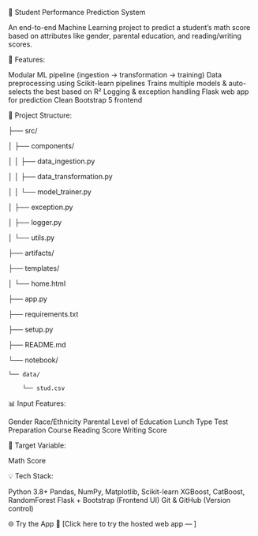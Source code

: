 🧠 Student Performance Prediction System

An end-to-end Machine Learning project to predict a student’s math score based on attributes like gender, parental education, and reading/writing scores.


🚀 Features:

Modular ML pipeline (ingestion → transformation → training)
Data preprocessing using Scikit-learn pipelines
Trains multiple models & auto-selects the best based on R²
Logging & exception handling
Flask web app for prediction
Clean Bootstrap 5 frontend


📂 Project Structure:

├── src/

│   ├── components/

│   │   ├── data_ingestion.py

│   │   ├── data_transformation.py

│   │   └── model_trainer.py

│   ├── exception.py

│   ├── logger.py

│   └── utils.py

├── artifacts/

├── templates/

│   └── home.html

├── app.py

├── requirements.txt

├── setup.py

├── README.md

└── notebook/

    └── data/
    
        └── stud.csv


📊 Input Features:

Gender
Race/Ethnicity
Parental Level of Education
Lunch Type
Test Preparation Course
Reading Score
Writing Score

🎯 Target Variable: 

Math Score


💡 Tech Stack:

Python 3.8+
Pandas, NumPy, Matplotlib, Scikit-learn
XGBoost, CatBoost, RandomForest
Flask + Bootstrap (Frontend UI)
Git & GitHub (Version control)


🌐 Try the App
🔗 [Click here to try the hosted web app — 
]
